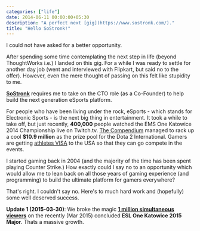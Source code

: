 ```yaml
---
categories: ["life"]
date: 2014-06-11 00:00:00+05:30
description: "A perfect next [gig](https://www.sostronk.com/)."
title: "Hello SoStronk!"
---
```


I could not have asked for a better opportunity.

After spending some time contemplating the next step in life (beyond ThoughtWorks i.e.) I landed on this gig. For a while I was ready to settle for another day job (went and interviewed with Flipkart, but said no to the offer). However, even the mere thought of passing on this felt like stupidity to me.

[**SoStronk**](https://www.sostronk.com/) requires me to take on the CTO role (as a Co-Founder) to help build the next generation eSports platform.

For people who have been living under the rock, eSports - which stands for Electronic Sports - is the next big thing in entertainment. It took a while to take off, but just recently, **400,000** people watched the EMS One Katowice 2014 Championship live on Twitch.tv. [The Compendium](http://www.dota2.com/international/compendium/) managed to rack up a cool **$10.9 million** as the prize pool for the Dota 2 International. Gamers are getting [athletes VISA](http://www.theverge.com/2013/8/11/4611180/league-legends-gamer-gets-visa-recognizing-him-as-pro-athlete) to the USA so that they can go compete in the events.

I started gaming back in 2004 (and the majority of the time has been spent playing Counter Strike.) How exactly could I say no to an opportunity which would allow me to lean back on all those years of gaming experience (and programming) to build the ultimate platform for gamers everywhere?

That's right. I couldn't say no. Here's to much hard work and (hopefully) some well deserved success.

**Update 1 (2015-03-30)**: We broke the magic [**1 million simultaneous viewers**](http://blog.counter-strike.net/index.php/2015/03/11685/) on the recently (Mar 2015) concluded **ESL One Katowice 2015 Major**. Thats a massive growth.
